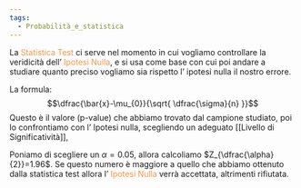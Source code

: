 ```yaml
---
tags:
  - Probabilità_e_statistica
---
```


La <font color="#f79646">Statistica Test</font> ci serve nel momento in cui vogliamo controllare la veridicità dell’ <font color="#f79646">Ipotesi Nulla</font>, e si usa come base con cui poi andare a studiare quanto preciso vogliamo sia rispetto l’ ipotesi nulla il nostro errore.

La formula:
$$\dfrac{\bar{x}-\mu_{0}}{\sqrt{ \dfrac{\sigma}{n} }}$$
Questo è il valore (p-value) che abbiamo trovato dal campione studiato, poi lo confrontiamo con l’ Ipotesi nulla, scegliendo un adeguato [[Livello di Significatività]],

Poniamo di scegliere un $\alpha=0.05$, allora calcoliamo $Z_{\dfrac{\alpha}{2}}=1.96$. Se questo numero è maggiore a quello che abbiamo ottenuto dalla statistica test allora l’ <font color="#f79646">Ipotesi Nulla</font> verrà accettata, altrimenti rifiutata.
